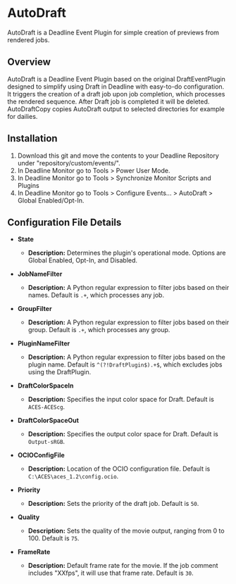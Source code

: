 # AutoDraft
AutoDraft is a Deadline Event Plugin for simple creation of previews from rendered jobs. 

## Overview
AutoDraft is a Deadline Event Plugin based on the original DraftEventPlugin designed to simplify using Draft in Deadline with easy-to-do configuration. It triggers the creation of a draft job upon job completion, which processes the rendered sequence. After Draft job is completed it will be deleted. 
AutoDraftCopy copies AutoDraft output to selected directories for example for dailies. 

## Installation

1. Download this git and move the contents to your Deadline Repository under "repository/custom/events/".
2. In Deadline Monitor go to Tools > Power User Mode.
3. In Deadline Monitor go to Tools > Synchronize Monitor Scripts and Plugins
4. In Deadline Monitor go to Tools > Configure Events... > AutoDraft > Global Enabled/Opt-In.


## Configuration File Details

- **State**
  - **Description:** Determines the plugin's operational mode. Options are Global Enabled, Opt-In, and Disabled.

- **JobNameFilter**
  - **Description:** A Python regular expression to filter jobs based on their names. Default is `.+`, which processes any job.

- **GroupFilter**
  - **Description:** A Python regular expression to filter jobs based on their group. Default is `.+`, which processes any group.

- **PluginNameFilter**
  - **Description:** A Python regular expression to filter jobs based on the plugin name. Default is `^(?!DraftPlugin$).+$`, which excludes jobs using the DraftPlugin.

- **DraftColorSpaceIn**
  - **Description:** Specifies the input color space for Draft. Default is `ACES-ACEScg`.

- **DraftColorSpaceOut**
  - **Description:** Specifies the output color space for Draft. Default is `Output-sRGB`.

- **OCIOConfigFile**
  - **Description:** Location of the OCIO configuration file. Default is `C:\ACES\aces_1.2\config.ocio`.

- **Priority**
  - **Description:** Sets the priority of the draft job. Default is `50`.

- **Quality**
  - **Description:** Sets the quality of the movie output, ranging from 0 to 100. Default is `75`.

- **FrameRate**
  - **Description:** Default frame rate for the movie. If the job comment includes "XXfps", it will use that frame rate. Default is `30`.

